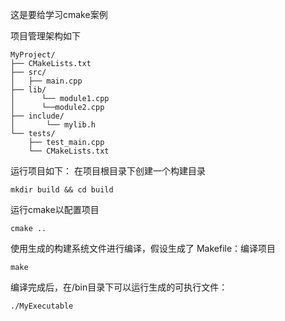 这是要给学习cmake案例

项目管理架构如下
```
MyProject/
├── CMakeLists.txt
├── src/
│   ├── main.cpp
├── lib/
│      └── module1.cpp
│      └──module2.cpp
├── include/
│       └── mylib.h
└── tests/
    ├── test_main.cpp
    └── CMakeLists.txt
```

运行项目如下：
在项目根目录下创建一个构建目录

`mkdir build && cd build`

运行cmake以配置项目

`cmake ..` 

使用生成的构建系统文件进行编译，假设生成了 Makefile：编译项目

`make` 

编译完成后，在/bin目录下可以运行生成的可执行文件：

`./MyExecutable`
